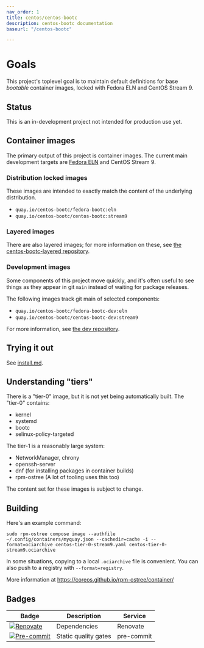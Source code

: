```yaml
---
nav_order: 1
title: centos/centos-bootc
description: centos-bootc documentation
baseurl: "/centos-bootc"

---
```


# Goals

This project's toplevel goal is to maintain default definitions for
base *bootable* container images, locked with Fedora ELN and CentOS Stream 9.

## Status

This is an in-development project not intended for production use yet.

## Container images

The primary output of this project is container images.  The current
main development targets are [Fedora ELN](https://docs.fedoraproject.org/en-US/eln/)
and CentOS Stream 9.

### Distribution locked images

These images are intended to exactly match the content of the underlying distribution.

- `quay.io/centos-bootc/fedora-bootc:eln`
- `quay.io/centos-bootc/centos-bootc:stream9`

### Layered images

There are also layered images; for more information on these, see
[the centos-bootc-layered repository](https://github.com/CentOS/centos-bootc-layered).

### Development images

Some components of this project move quickly, and it's often useful to see things
as they appear in git `main` instead of waiting for package releases.

The following images track git main of selected components:

- `quay.io/centos-bootc/fedora-bootc-dev:eln`
- `quay.io/centos-bootc/centos-bootc-dev:stream9`

For more information, see [the dev repository](https://github.com/centos/centos-bootc-dev).

## Trying it out

See [install.md](./install.md).

## Understanding "tiers"

There is a "tier-0" image, but it is not yet being automatically built.  The "tier-0"
contains:

- kernel
- systemd
- bootc
- selinux-policy-targeted

The tier-1 is a reasonably large system:

- NetworkManager, chrony
- openssh-server
- dnf (for installing packages in container builds)
- rpm-ostree (A lot of tooling uses this too)

The content set for these images is subject to change.

## Building

Here's an example command:

```shell
sudo rpm-ostree compose image --authfile ~/.config/containers/myquay.json --cachedir=cache -i --format=ociarchive centos-tier-0-stream9.yaml centos-tier-0-stream9.ociarchive
```

In some situations, copying to a local `.ociarchive` file is convenient. You
can also push to a registry with `--format=registry`.

More information at <https://coreos.github.io/rpm-ostree/container/>

## Badges

| Badge                   | Description          | Service      |
| ----------------------- | -------------------- | ------------ |
| [![Renovate][1]][2]     | Dependencies         | Renovate     |
| [![Pre-commit][3]][4]   | Static quality gates | pre-commit   |

[1]: https://img.shields.io/badge/renovate-enabled-brightgreen?logo=renovate
[2]: https://renovatebot.com
[3]: https://img.shields.io/badge/pre--commit-enabled-brightgreen?logo=pre-commit
[4]: https://pre-commit.com/
